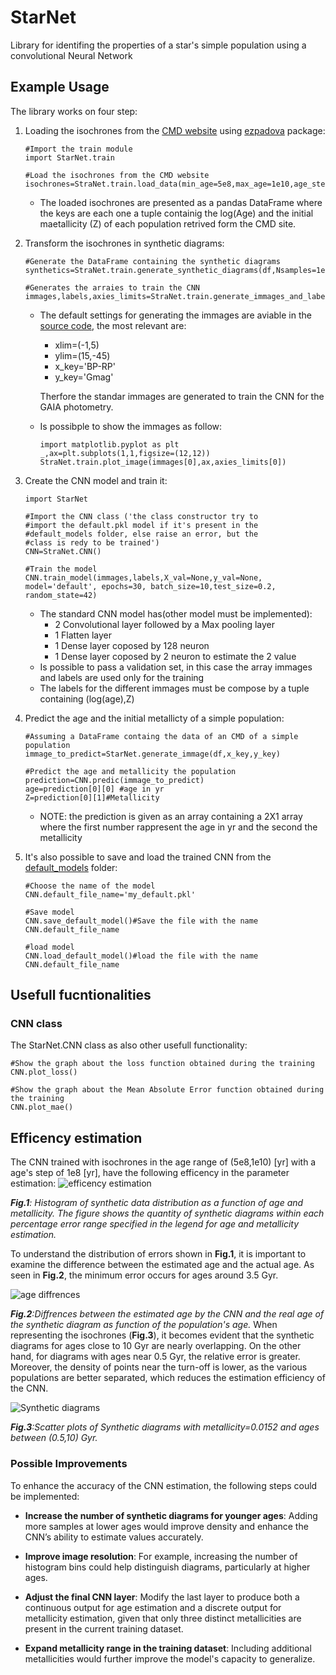 # StarNet
Library for identifing the properties of a star's simple population using a convolutional Neural Network

## Example Usage
The library works on four step:

1) Loading the isochrones from the [CMD website](http://stev.oapd.inaf.it/cgi-bin/cmd) using [ezpadova](https://github.com/mfouesneau/ezpadova) package:
    ```
    #Import the train module
    import StarNet.train

    #Load the isochrones from the CMD website
    isochrones=StraNet.train.load_data(min_age=5e8,max_age=1e10,age_step=1e8,Z_step=0.005)
    ```
    - The loaded isochrones are presented as a pandas DataFrame where the keys are each one a tuple containig the log(Age) and the initial maetallicity (Z) of each population retrived form the CMD site.

2) Transform the isochrones in synthetic diagrams:
    ```
    #Generate the DataFrame containing the synthetic diagrams
    synthetics=StraNet.train.generate_synthetic_diagrams(df,Nsamples=1e4)
    
    #Generates the arraies to train the CNN
    immages,labels,axies_limits=StraNet.train.generate_immages_and_labels(synthetics)
    ```

    - The default settings for generating the immages are aviable in the [source code](StarNet/train.py), the most relevant are:

        - xlim=(-1,5)
        - ylim=(15,-45)
        - x_key='BP-RP'
        - y_key='Gmag'

        Therfore the standar immages are generated to train the CNN for the GAIA photometry.

    - Is possibple to show the immages as follow:
        ```
        import matplotlib.pyplot as plt
        _,ax=plt.subplots(1,1,figsize=(12,12))
        StraNet.train.plot_image(immages[0],ax,axies_limits[0])
        ```

3) Create the CNN model and train it:
    ```
    import StarNet

    #Import the CNN class ('the class constructor try to 
    #import the default.pkl model if it's present in the 
    #default_models folder, else raise an error, but the 
    #class is redy to be trained')
    CNN=StraNet.CNN()

    #Train the model
    CNN.train_model(immages,labels,X_val=None,y_val=None, model='default', epochs=30, batch_size=10,test_size=0.2, random_state=42)
    ```
    - The standard CNN model has(other model must be implemented):
        - 2 Convolutional layer followed by a Max pooling layer
        - 1 Flatten layer
        - 1 Dense layer coposed by 128 neuron
        - 1 Dense layer coposed by 2 neuron to estimate the 2 value
    - Is possible to pass a validation set, in this case the array immages and labels are used only for the training
    - The labels for the different immages must be compose by a tuple containing (log(age),Z)

4) Predict the age and the initial metallicty of a simple population:
    ```
    #Assuming a DataFrame containg the data of an CMD of a simple population
    immage_to_predict=StarNet.generate_immage(df,x_key,y_key)

    #Predict the age and metallicity the population
    prediction=CNN.predic(immage_to_predict)
    age=prediction[0][0] #age in yr
    Z=prediction[0][1]#Metallicity
    ```
    - NOTE: the prediction is given as an array containing a 2X1 array where the first number rappresent the age in yr and the second the metallicity

5) It's also possible to save and load the trained CNN from the [default_models](StarNet/default_models) folder:
    ```
    #Choose the name of the model
    CNN.default_file_name='my_default.pkl'

    #Save model
    CNN.save_default_model()#Save the file with the name CNN.default_file_name

    #load model
    CNN.load_default_model()#load the file with the name CNN.default_file_name

    ```
## Usefull fucntionalities

### CNN class
The StarNet.CNN class as also other usefull functionality:
```
#Show the graph about the loss function obtained during the training
CNN.plot_loss()

#Show the graph about the Mean Absolute Error function obtained during the training
CNN.plot_mae()
```
## Efficency estimation
The CNN trained with isochrones in the age range of (5e8,1e10) [yr] with a age's step of 1e8 [yr], have the following efficency in the parameter estimation:
![efficency estimation](doc_immages/Efficency_estimation.png)

*__Fig.1__: Histogram of synthetic data distribution as a function of age and metallicity. The figure shows the quantity of synthetic diagrams within each percentage error range specified in the legend for age and metallicity estimation.*

To understand the distribution of errors shown in __Fig.1__, it is important to examine the difference between the estimated age and the actual age. As seen in __Fig.2__, the minimum error occurs for ages around 3.5 Gyr.

![age diffrences](doc_immages/Age_diffrences.png)

*__Fig.2__:Diffrences between the estimated age by the CNN and the real age of the synthetic diagram as function of the population's age.*
When representing the isochrones (__Fig.3__), it becomes evident that the synthetic diagrams for ages close to 10 Gyr are nearly overlapping. On the other hand, for diagrams with ages near 0.5 Gyr, the relative error is greater. Moreover, the density of points near the turn-off is lower, as the various populations are better separated, which reduces the estimation efficiency of the CNN.

![Synthetic diagrams](doc_immages/Synthetic%20diagrams.png)

*__Fig.3__:Scatter plots of Synthetic diagrams with metallicity=0.0152 and ages between (0.5,10) Gyr.*

### Possible Improvements

To enhance the accuracy of the CNN estimation, the following steps could be implemented:

- **Increase the number of synthetic diagrams for younger ages**: Adding more samples at lower ages would improve density and enhance the CNN’s ability to estimate values accurately.

- **Improve image resolution**: For example, increasing the number of histogram bins could help distinguish diagrams, particularly at higher ages.

- **Adjust the final CNN layer**: Modify the last layer to produce both a continuous output for age estimation and a discrete output for metallicity estimation, given that only three distinct metallicities are present in the current training dataset.

- **Expand metallicity range in the training dataset**: Including additional metallicities would further improve the model's capacity to generalize.